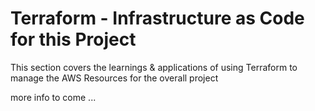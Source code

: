 # Terraform - Infrastructure as Code for this Project

This section covers the learnings & applications of using Terraform to manage the AWS Resources for the overall project

more info to come ... 